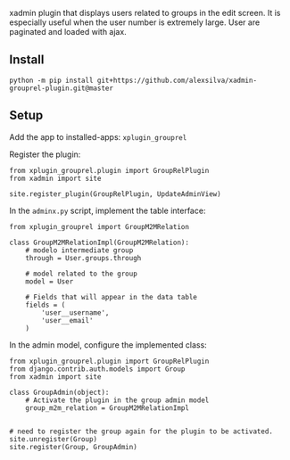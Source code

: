 xadmin plugin that displays users related to groups in the edit screen. 
It is especially useful when the user number is extremely large. 
User are paginated and loaded with ajax.

Install
-
`python -m pip install git+https://github.com/alexsilva/xadmin-grouprel-plugin.git@master`

Setup
-

Add the app to installed-apps: `xplugin_grouprel`

Register the plugin:
```
from xplugin_grouprel.plugin import GroupRelPlugin
from xadmin import site

site.register_plugin(GroupRelPlugin, UpdateAdminView)
```

In the `adminx.py` script, implement the table interface:
```
from xplugin_grouprel import GroupM2MRelation

class GroupM2MRelationImpl(GroupM2MRelation):
    # modelo intermediate group
    through = User.groups.through
    
    # model related to the group
    model = User
    
    # Fields that will appear in the data table
    fields = (
        'user__username',
        'user__email'
    )
```

In the admin model, configure the implemented class:
```
from xplugin_grouprel.plugin import GroupRelPlugin
from django.contrib.auth.models import Group
from xadmin import site

class GroupAdmin(object):
    # Activate the plugin in the group admin model
    group_m2m_relation = GroupM2MRelationImpl
    

# need to register the group again for the plugin to be activated.
site.unregister(Group)
site.register(Group, GroupAdmin)
```
